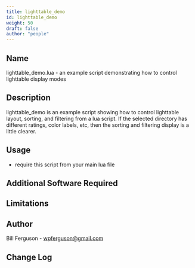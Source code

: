 ```yaml
---
title: lighttable_demo
id: lighttable_demo
weight: 50
draft: false
author: "people"
---
```


## Name

lighttable_demo.lua - an example script demonstrating how to control lighttable display modes

## Description

lighttable_demo is an example script showing how to control lighttable layout, sorting, and
filtering from a lua script.  If the selected directory has different ratings, color labels, etc,
then the sorting and filtering display is a little clearer.

## Usage

* require this script from your main lua file

## Additional Software Required


## Limitations


## Author

Bill Ferguson - wpferguson@gmail.com

## Change Log
